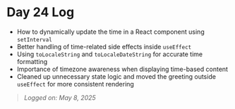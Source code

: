 # Day 24 Log

- How to dynamically update the time in a React component using `setInterval`
- Better handling of time-related side effects inside `useEffect`
- Using `toLocaleString` and `toLocaleDateString` for accurate time formatting
- Importance of timezone awareness when displaying time-based content
- Cleaned up unnecessary state logic and moved the greeting outside `useEffect` for more consistent rendering

> *Logged on: May 8, 2025*
